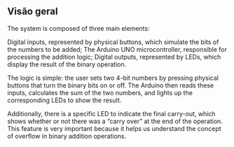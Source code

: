 ## Visão geral

The system is composed of three main elements:

Digital inputs, represented by physical buttons, which simulate the bits of the numbers to be added;
The Arduino UNO microcontroller, responsible for processing the addition logic;
Digital outputs, represented by LEDs, which display the result of the binary operation.

The logic is simple: the user sets two 4-bit numbers by pressing physical buttons that turn the binary bits on or off. The Arduino then reads these inputs, calculates the sum of the two numbers, and lights up the corresponding LEDs to show the result.

Additionally, there is a specific LED to indicate the final carry-out, which shows whether or not there was a “carry over” at the end of the operation. This feature is very important because it helps us understand the concept of overflow in binary addition operations.

